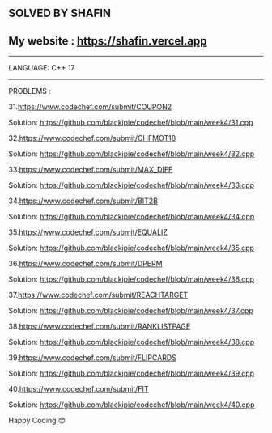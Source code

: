 SOLVED BY SHAFIN
----------------------------------
My website : https://shafin.vercel.app
---------------------------------------
_____________
LANGUAGE: C++ 17
______________

PROBLEMS :

31.https://www.codechef.com/submit/COUPON2

Solution: https://github.com/blackipie/codechef/blob/main/week4/31.cpp

32.https://www.codechef.com/submit/CHFMOT18

Solution: https://github.com/blackipie/codechef/blob/main/week4/32.cpp

33.https://www.codechef.com/submit/MAX_DIFF

Solution: https://github.com/blackipie/codechef/blob/main/week4/33.cpp

34.https://www.codechef.com/submit/BIT2B

Solution: https://github.com/blackipie/codechef/blob/main/week4/34.cpp

35.https://www.codechef.com/submit/EQUALIZ

Solution: https://github.com/blackipie/codechef/blob/main/week4/35.cpp

36.https://www.codechef.com/submit/DPERM

Solution: https://github.com/blackipie/codechef/blob/main/week4/36.cpp

37.https://www.codechef.com/submit/REACHTARGET

Solution: https://github.com/blackipie/codechef/blob/main/week4/37.cpp

38.https://www.codechef.com/submit/RANKLISTPAGE

Solution: https://github.com/blackipie/codechef/blob/main/week4/38.cpp

39.https://www.codechef.com/submit/FLIPCARDS

Solution: https://github.com/blackipie/codechef/blob/main/week4/39.cpp

40.https://www.codechef.com/submit/FIT

Solution: https://github.com/blackipie/codechef/blob/main/week4/40.cpp

Happy Coding 😊

